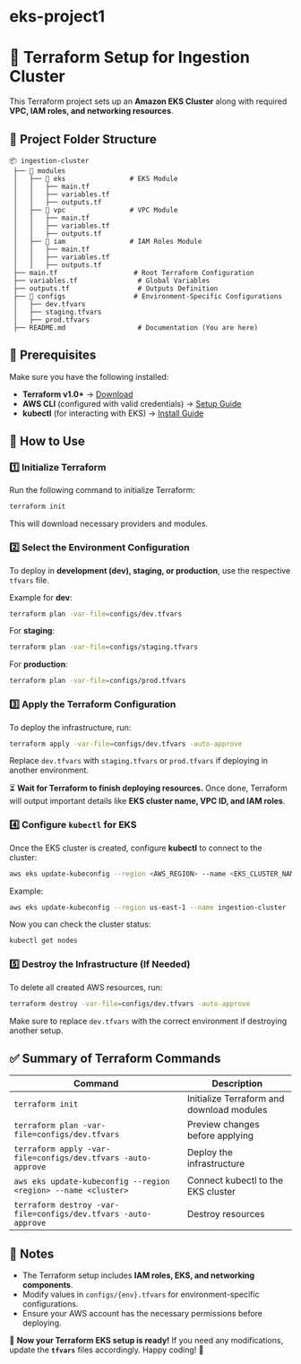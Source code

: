 # eks-project1
# 🚀 Terraform Setup for Ingestion Cluster

This Terraform project sets up an **Amazon EKS Cluster** along with required **VPC, IAM roles, and networking resources**.

## **📂 Project Folder Structure**
```
📦 ingestion-cluster
 ├── 📂 modules
 │   ├── 📂 eks                # EKS Module
 │   │   ├── main.tf
 │   │   ├── variables.tf
 │   │   ├── outputs.tf
 │   ├── 📂 vpc                # VPC Module
 │   │   ├── main.tf
 │   │   ├── variables.tf
 │   │   ├── outputs.tf
 │   ├── 📂 iam                # IAM Roles Module
 │   │   ├── main.tf
 │   │   ├── variables.tf
 │   │   ├── outputs.tf
 ├── main.tf                   # Root Terraform Configuration
 ├── variables.tf               # Global Variables
 ├── outputs.tf                 # Outputs Definition
 ├── 📂 configs                 # Environment-Specific Configurations
 │   ├── dev.tfvars
 │   ├── staging.tfvars
 │   ├── prod.tfvars
 ├── README.md                  # Documentation (You are here)
```

## **🔹 Prerequisites**
Make sure you have the following installed:
- **Terraform v1.0+** → [Download](https://www.terraform.io/downloads)
- **AWS CLI** (configured with valid credentials) → [Setup Guide](https://docs.aws.amazon.com/cli/latest/userguide/install-cliv2.html)
- **kubectl** (for interacting with EKS) → [Install Guide](https://kubernetes.io/docs/tasks/tools/install-kubectl/)

## **🚀 How to Use**

### **1️⃣ Initialize Terraform**
Run the following command to initialize Terraform:
```bash
terraform init
```
This will download necessary providers and modules.

### **2️⃣ Select the Environment Configuration**
To deploy in **development (dev), staging, or production**, use the respective `tfvars` file.

Example for **dev**:
```bash
terraform plan -var-file=configs/dev.tfvars
```
For **staging**:
```bash
terraform plan -var-file=configs/staging.tfvars
```
For **production**:
```bash
terraform plan -var-file=configs/prod.tfvars
```

### **3️⃣ Apply the Terraform Configuration**
To deploy the infrastructure, run:
```bash
terraform apply -var-file=configs/dev.tfvars -auto-approve
```
Replace `dev.tfvars` with `staging.tfvars` or `prod.tfvars` if deploying in another environment.

⏳ **Wait for Terraform to finish deploying resources.** Once done, Terraform will output important details like **EKS cluster name, VPC ID, and IAM roles**.

### **4️⃣ Configure `kubectl` for EKS**
Once the EKS cluster is created, configure **kubectl** to connect to the cluster:
```bash
aws eks update-kubeconfig --region <AWS_REGION> --name <EKS_CLUSTER_NAME>
```
Example:
```bash
aws eks update-kubeconfig --region us-east-1 --name ingestion-cluster
```
Now you can check the cluster status:
```bash
kubectl get nodes
```

### **5️⃣ Destroy the Infrastructure (If Needed)**
To delete all created AWS resources, run:
```bash
terraform destroy -var-file=configs/dev.tfvars -auto-approve
```
Make sure to replace `dev.tfvars` with the correct environment if destroying another setup.

## **✅ Summary of Terraform Commands**
| **Command** | **Description** |
|------------|----------------|
| `terraform init` | Initialize Terraform and download modules |
| `terraform plan -var-file=configs/dev.tfvars` | Preview changes before applying |
| `terraform apply -var-file=configs/dev.tfvars -auto-approve` | Deploy the infrastructure |
| `aws eks update-kubeconfig --region <region> --name <cluster>` | Connect kubectl to the EKS cluster |
| `terraform destroy -var-file=configs/dev.tfvars -auto-approve` | Destroy resources |

## **📌 Notes**
- The Terraform setup includes **IAM roles, EKS, and networking components**.
- Modify values in  `configs/{env}.tfvars` for environment-specific configurations.
- Ensure your AWS account has the necessary permissions before deploying.

🚀 **Now your Terraform EKS setup is ready!** If you need any modifications, update the **`tfvars`** files accordingly. Happy coding! 🎯

